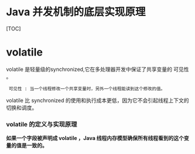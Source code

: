 

# Java 并发机制的底层实现原理

[TOC]

# volatile

volatile 是轻量级的synchronized,它在多处理器开发中保证了共享变量的 可见性 。

```
 可见性 : 当一个线程修改一个共享变量时，另外一个线程能读到这个修改的值。
```

volatile 比 synchronized 的使用和执行成本更低，因为它不会引起线程上下文的切换和调度。

### volatile 的定义与实现原理

**如果一个字段被声明成 volatile ，Java 线程内存模型确保所有线程看到的这个变量的值是一致的。**

